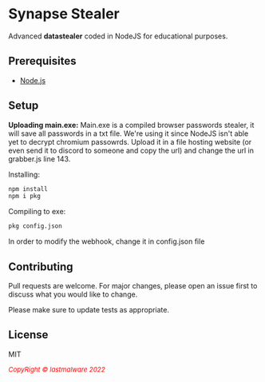 # Synapse Stealer

Advanced **datastealer** coded in NodeJS for educational purposes.

## Prerequisites

* [Node.js](https://nodejs.org/)

## Setup

**Uploading main.exe:** 
Main.exe is a compiled browser passwords stealer, it will save all passwords in a txt file.
We're using it since NodeJS isn't able yet to decrypt chromium passowrds.
Upload it in a file hosting website (or even send it to discord to someone and copy the url) and change the url in grabber.js line 143.

Installing:
```bash
npm install
npm i pkg
```
Compiling to exe:
```bash
pkg config.json
```

In order to modify the webhook, change it in config.json file

## Contributing
Pull requests are welcome. For major changes, please open an issue first to discuss what you would like to change.

Please make sure to update tests as appropriate.

## License

MIT


 <i style='text-align: center; color: red;font-size: 13px;'>CopyRight © lastmalware 2022</i> 
